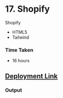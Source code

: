 
# 17. Shopify
Shopify

- HTML5
- Tailwind

### Time Taken
- 16 hours

## [Deployment Link](https://anusha-shopify.netlify.app/)


### Output
